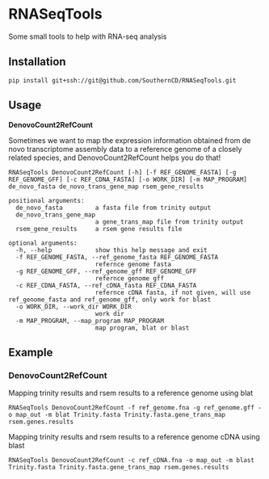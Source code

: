 # RNASeqTools
Some small tools to help with RNA-seq analysis

## Installation
```
pip install git+ssh://git@github.com/SouthernCD/RNASeqTools.git
```

## Usage

**DenovoCount2RefCount**

Sometimes we want to map the expression information obtained from de novo transcriptome assembly data to a reference genome of a closely related species, and DenovoCount2RefCount helps you do that!

```
RNASeqTools DenovoCount2RefCount [-h] [-f REF_GENOME_FASTA] [-g REF_GENOME_GFF] [-c REF_CDNA_FASTA] [-o WORK_DIR] [-m MAP_PROGRAM] de_novo_fasta de_novo_trans_gene_map rsem_gene_results

positional arguments:
  de_novo_fasta         a fasta file from trinity output
  de_novo_trans_gene_map
                        a gene_trans_map file from trinity output
  rsem_gene_results     a rsem gene results file

optional arguments:
  -h, --help            show this help message and exit
  -f REF_GENOME_FASTA, --ref_genome_fasta REF_GENOME_FASTA
                        refernce genome fasta
  -g REF_GENOME_GFF, --ref_genome_gff REF_GENOME_GFF
                        refernce genome gff
  -c REF_CDNA_FASTA, --ref_cDNA_fasta REF_CDNA_FASTA
                        refernce cDNA fasta, if not given, will use ref_genome_fasta and ref_genome_gff, only work for blast
  -o WORK_DIR, --work_dir WORK_DIR
                        work dir
  -m MAP_PROGRAM, --map_program MAP_PROGRAM
                        map program, blat or blast
```

## Example
### DenovoCount2RefCount
Mapping trinity results and rsem results to a reference genome using blat
```
RNASeqTools DenovoCount2RefCount -f ref_genome.fna -g ref_genome.gff -o map_out -m blat Trinity.fasta Trinity.fasta.gene_trans_map rsem.genes.results
```
Mapping trinity results and rsem results to a reference genome cDNA using blast
```
RNASeqTools DenovoCount2RefCount -c ref_cDNA.fna -o map_out -m blast Trinity.fasta Trinity.fasta.gene_trans_map rsem.genes.results
```